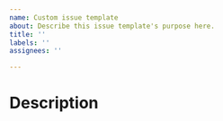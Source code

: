 ```yaml
---
name: Custom issue template
about: Describe this issue template's purpose here.
title: ''
labels: ''
assignees: ''

---
```


# Description
<!-- Describe the issue or feature request in detail. Include any relevant context, error messages, or screenshots. -->
